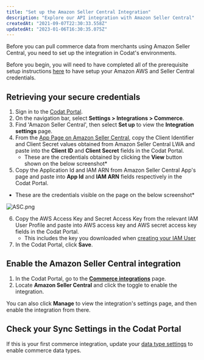 ```yaml
---
title: "Set up the Amazon Seller Central Integration"
description: "Explore our API integration with Amazon Seller Central"
createdAt: "2021-09-07T22:30:33.558Z"
updatedAt: "2023-01-06T16:30:35.075Z"
---
```


Before you can pull commerce data from merchants using Amazon Seller Central, you need to set up the integration in Codat's environments.

Before you begin, you will need to have completed all of the prerequisite setup instructions [here](/amazon-registration-steps) to have setup your Amazon AWS and Seller Central credentials.

## Retrieving your secure credentials

1. Sign in to the [Codat Portal](https://app.codat.io).
2. On the navigation bar, select **Settings > Integrations > Commerce**.
3. Find 'Amazon Seller Central', then select **Set up** to view the **Integration settings** page.
4. From the [App Page on Amazon Seller Central](https://sellercentral.amazon.co.uk/sellingpartner/developerconsole), copy the Client Identifier and Client Secret values obtained from Amazon Seller Central LWA and paste into the **Client ID** and **Client Secret** fields in the Codat Portal.
   - These are the credentials obtained by clicking the **View** button shown on the below screenshot\*
5. Copy the Application Id and IAM ARN from Amazon Seller Central App's page and paste into **App Id** and **IAM ARN** fields respectively in the Codat Portal.

- These are the credentials visible on the page on the below screenshot\*

![](/img/old/43ea65f-ASC.png "ASC.png")

6. Copy the AWS Access Key and Secret Access Key from the relevant IAM User Profile and paste into AWS access key and AWS secret access key fields in the Codat Portal.
   - This includes the key you downloaded when [creating your IAM User](/amazon-registration-steps)
7. In the Codat Portal, click **Save**.

## Enable the Amazon Seller Central integration

1. In the Codat Portal, go to the <a className="external" href="https://app.codat.io/settings/integrations/commerce" target="blank">**Commerce integrations**</a> page.
2. Locate **Amazon Seller Central** and click the toggle to enable the integration.

You can also click **Manage** to view the integration's settings page, and then enable the integration from there.

## Check your Sync Settings in the Codat Portal

If this is your first commerce integration, update your [data type settings](/commerce-sync-settings) to enable commerce data types.
